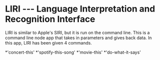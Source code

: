 # **LIRI** --- Language Interpretation and Recognition Interface

LIRI is similar to Apple's SIRI, but it is run on the command line. This is a command line node app that takes in parameters and gives back data. In this app, LIRI has been given 4 commands.

*'concert-this'
*'spotify-this-song'
*'movie-this'
*'do-what-it-says'
